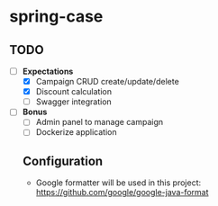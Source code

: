 # spring-case

## TODO
- [ ] **Expectations**
  - [x] Campaign CRUD create/update/delete
  - [x] Discount calculation
  - [ ] Swagger integration
- [ ] **Bonus**
  - [ ] Admin panel to manage campaign
  - [ ] Dockerize application
  
  ## Configuration
  - Google formatter will be used in this project: https://github.com/google/google-java-format
